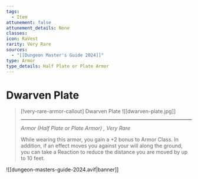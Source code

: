 ```yaml
---
tags:
  - Item
attunement: false
attunement_details: None
classes: 
icon: RaVest
rarity: Very Rare
sources:
  - "[[Dungeon Master's Guide 2024]]"
type: Armor
type_details: Half Plate or Plate Armor
---
```

# Dwarven Plate
>[!very-rare-armor-callout] Dwarven Plate
>![[dwarven-plate.jpg]]
>- - -
>_Armor (Half Plate or Plate Armor) , Very Rare_
>
>While wearing this armor, you gain a +2 bonus to Armor Class. In addition, if an effect moves you against your will along the ground, you can take a Reaction to reduce the distance you are moved by up to 10 feet.
>


![[dungeon-masters-guide-2024.avif|banner]]